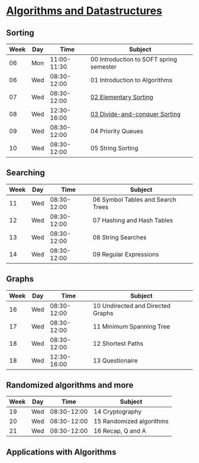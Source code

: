 # [Algorithms and Datastructures](https://datsoftlyngby.github.io/soft2020spring/ALG/)

## Sorting

| Week | Day | Time        | Subject                                          |
| ---- | --- | ----------- | ------------------------------------------------ |
| 06   | Mon | 11:00-11:30 | 00 Introduction to SOFT spring semester          |
| 06   | Wed | 08:30-12:00 | 01 Introduction to Algorithms                    |
| 07   | Wed | 08:30-12:00 | [02 Elementary Sorting](Sorting/day2.md)         |
| 08   | Wed | 12:30-16:00 | [03 Divide-and-conquer Sorting](Sorting/day3.md) |
| 09   | Wed | 08:30-12:00 | 04 Priority Queues                               |
| 10   | Wed | 08:30-12:00 | 05 String Sorting                                |

## Searching

| Week | Day | Time        | Subject                           |
| ---- | --- | ----------- | --------------------------------- |
| 11   | Wed | 08:30-12:00 | 06 Symbol Tables and Search Trees |
| 12   | Wed | 08:30-12:00 | 07 Hashing and Hash Tables        |
| 13   | Wed | 08:30-12:00 | 08 String Searches                |
| 14   | Wed | 08:30-12:00 | 09 Regular Expressions            |

## Graphs

| Week | Day | Time        | Subject                           |
| ---- | --- | ----------- | --------------------------------- |
| 16   | Wed | 08:30-12:00 | 10 Undirected and Directed Graphs |
| 17   | Wed | 08:30-12:00 | 11 Minimum Spanning Tree          |
| 18   | Wed | 08:30-12:00 | 12 Shortest Paths                 |
| 18   | Wed | 12:30-16:00 | 13 Questionaire                   |

## Randomized algorithms and more

| Week | Day | Time        | Subject                  |
| ---- | --- | ----------- | ------------------------ |
| 19   | Wed | 08:30-12:00 | 14 Cryptography          |
| 20   | Wed | 08:30-12:00 | 15 Randomized algorithms |
| 21   | Wed | 08:30-12:00 | 16 Recap, Q and A        |

## Applications with Algorithms
